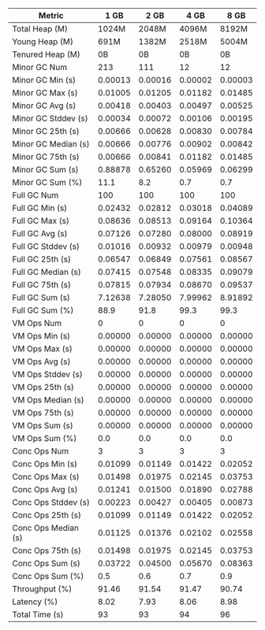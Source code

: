 | Metric | 1 GB | 2 GB | 4 GB | 8 GB |
|------|----|----|----|----|
| Total Heap (M) | 1024M | 2048M | 4096M | 8192M |
| Young Heap (M) | 691M | 1382M | 2518M | 5004M |
| Tenured Heap (M) | 0B | 0B | 0B | 0B |
| Minor GC Num | 213 | 111 | 12 | 12 |
| Minor GC Min (s) | 0.00013 | 0.00016 | 0.00002 | 0.00003 |
| Minor GC Max (s) | 0.01005 | 0.01205 | 0.01182 | 0.01485 |
| Minor GC Avg (s) | 0.00418 | 0.00403 | 0.00497 | 0.00525 |
| Minor GC Stddev (s) | 0.00034 | 0.00072 | 0.00106 | 0.00195 |
| Minor GC 25th (s) | 0.00666 | 0.00628 | 0.00830 | 0.00784 |
| Minor GC Median (s) | 0.00666 | 0.00776 | 0.00902 | 0.00842 |
| Minor GC 75th (s) | 0.00666 | 0.00841 | 0.01182 | 0.01485 |
| Minor GC Sum (s) | 0.88878 | 0.65260 | 0.05969 | 0.06299 |
| Minor GC Sum (%) | 11.1 | 8.2 | 0.7 | 0.7 |
| Full GC Num | 100 | 100 | 100 | 100 |
| Full GC Min (s) | 0.02432 | 0.02812 | 0.03018 | 0.04089 |
| Full GC Max (s) | 0.08636 | 0.08513 | 0.09164 | 0.10364 |
| Full GC Avg (s) | 0.07126 | 0.07280 | 0.08000 | 0.08919 |
| Full GC Stddev (s) | 0.01016 | 0.00932 | 0.00979 | 0.00948 |
| Full GC 25th (s) | 0.06547 | 0.06849 | 0.07561 | 0.08567 |
| Full GC Median (s) | 0.07415 | 0.07548 | 0.08335 | 0.09079 |
| Full GC 75th (s) | 0.07815 | 0.07934 | 0.08670 | 0.09537 |
| Full GC Sum (s) | 7.12638 | 7.28050 | 7.99962 | 8.91892 |
| Full GC Sum (%) | 88.9 | 91.8 | 99.3 | 99.3 |
| VM Ops Num | 0 | 0 | 0 | 0 |
| VM Ops Min (s) | 0.00000 | 0.00000 | 0.00000 | 0.00000 |
| VM Ops Max (s) | 0.00000 | 0.00000 | 0.00000 | 0.00000 |
| VM Ops Avg (s) | 0.00000 | 0.00000 | 0.00000 | 0.00000 |
| VM Ops Stddev (s) | 0.00000 | 0.00000 | 0.00000 | 0.00000 |
| VM Ops 25th (s) | 0.00000 | 0.00000 | 0.00000 | 0.00000 |
| VM Ops Median (s) | 0.00000 | 0.00000 | 0.00000 | 0.00000 |
| VM Ops 75th (s) | 0.00000 | 0.00000 | 0.00000 | 0.00000 |
| VM Ops Sum (s) | 0.00000 | 0.00000 | 0.00000 | 0.00000 |
| VM Ops Sum (%) | 0.0 | 0.0 | 0.0 | 0.0 |
| Conc Ops Num | 3 | 3 | 3 | 3 |
| Conc Ops Min (s) | 0.01099 | 0.01149 | 0.01422 | 0.02052 |
| Conc Ops Max (s) | 0.01498 | 0.01975 | 0.02145 | 0.03753 |
| Conc Ops Avg (s) | 0.01241 | 0.01500 | 0.01890 | 0.02788 |
| Conc Ops Stddev (s) | 0.00223 | 0.00427 | 0.00405 | 0.00873 |
| Conc Ops 25th (s) | 0.01099 | 0.01149 | 0.01422 | 0.02052 |
| Conc Ops Median (s) | 0.01125 | 0.01376 | 0.02102 | 0.02558 |
| Conc Ops 75th (s) | 0.01498 | 0.01975 | 0.02145 | 0.03753 |
| Conc Ops Sum (s) | 0.03722 | 0.04500 | 0.05670 | 0.08363 |
| Conc Ops Sum (%) | 0.5 | 0.6 | 0.7 | 0.9 |
| Throughput (%) | 91.46 | 91.54 | 91.47 | 90.74 |
| Latency (%) | 8.02 | 7.93 | 8.06 | 8.98 |
| Total Time (s) | 93 | 93 | 94 | 96 |
